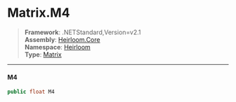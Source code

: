 # Matrix.M4

> **Framework**: .NETStandard,Version=v2.1  
> **Assembly**: [Heirloom.Core][0]  
> **Namespace**: [Heirloom][0]  
> **Type**: [Matrix][1]

--------------------------------------------------------------------------------

#### M4

```cs
public float M4
```

[0]: ../Heirloom.Core.md
[1]: Heirloom.Matrix.md
